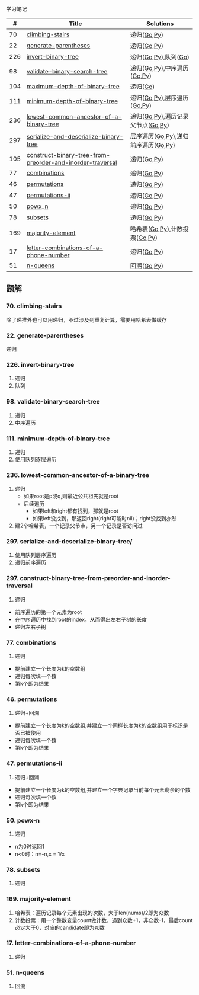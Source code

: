 学习笔记

|#|Title|Solutions|
|---|---|------|
|70|[climbing-stairs](https://leetcode-cn.com/problems/climbing-stairs) | 递归([Go](70/climbing_stairs.go),[Py](70/climbing_stairs.py))|
|22|[generate-parentheses](https://leetcode-cn.com/problems/generate-parentheses) | 递归([Go](22/generate_parentheses.go),[Py](22/generate_parentheses.py))|
|226|[invert-binary-tree](https://leetcode-cn.com/problems/invert-binary-tree) | 递归([Go](226/invert_binary_tree.go),[Py](226/invert_binary_tree.go)),队列([Go](226/invert_binary_tree2.go))|
|98|[validate-binary-search-tree](https://leetcode-cn.com/problems/validate-binary-search-tree) | 递归([Go](98/validate_binary_search_tree.go),[Py](98/validate_binary_search_tree.py)),中序遍历([Go](98/validate_binary_search_tree2.go),[Py](98/validate_binary_search_tree2.py))|
|104|[maximum-depth-of-binary-tree](https://leetcode-cn.com/problems/maximum-depth-of-binary-tree) | 递归([Go](104/maximum_depth_of_binary_tree.go))|
|111|[minimum-depth-of-binary-tree](https://leetcode-cn.com/problems/minimum-depth-of-binary-tree) | 递归([Go](111/minimum_depth_of_binary_tree.go),[Py](111/minimum_depth_of_binary_tree.py)),层序遍历([Go](111/minimum_depth_of_binary_tree2.go),[Py](111/minimum_depth_of_binary_tree2.py))|
|236|[lowest-common-ancestor-of-a-binary-tree](https://leetcode-cn.com/problems/lowest-common-ancestor-of-a-binary-tree) | 递归([Go](236/lowest_common_ancestor_of_a-binary_tree.go),[Py](236/lowest_common_ancestor_of_a-binary_tree.py)),遍历记录父节点([Go](236/lowest_common_ancestor_of_a-binary_tree2.go),[Py](236/lowest_common_ancestor_of_a-binary_tree2.py))|
|297|[serialize-and-deserialize-binary-tree](https://leetcode-cn.com/problems/serialize-and-deserialize-binary-tree/) | 层序遍历([Go](297/serialize_and_deserialize_binary_tree.go),[Py](297/serialize_and_deserialize_binary_tree.py)),递归前序遍历([Go](297/serialize_and_deserialize_binary_tree2.go),[Py](297/serialize_and_deserialize_binary_tree2.py))|
|105|[construct-binary-tree-from-preorder-and-inorder-traversal](https://leetcode-cn.com/problems/construct-binary-tree-from-preorder-and-inorder-traversal) | 递归([Go](105/construct_binary_tree_from_preorder_and_inorder_traversal.go),[Py](105/construct_binary_tree_from_preorder_and_inorder_traversal.py))|
|77|[combinations](https://leetcode-cn.com/problems/combinations) | 递归([Go](77/combinations.go),[Py](77/combinations.go))|
|46|[permutations](https://leetcode-cn.com/problems/permutations) | 递归([Go](46/permutations.go),[Py](46/permutations.py))|
|47|[permutations-ii](https://leetcode-cn.com/problems/permutations-ii) | 递归([Go](47/permutations.go),[Py](47/permutations.py))|
|50|[powx_n](https://leetcode-cn.com/problems/powx-n) | 递归([Go](50/powx_n.go),[Py](50/powx_n.py))|
|78|[subsets](https://leetcode-cn.com/problems/subsets) | 递归([Go](78/subsets.go),[Py](78/subsets.py))|
|169|[majority-element](https://leetcode-cn.com/problems/majority-element) | 哈希表([Go](169/majority_element.go),[Py](169/majority_element.py)),计数投票([Go](169/majority_element2.go),[Py](169/majority_element2.py))|
|17|[letter-combinations-of-a-phone-number](https://leetcode-cn.com/problems/letter-combinations-of-a-phone-number) | 递归([Go](17/letter_combinations_of_a_phone_number.go),[Py](17/letter_combinations_of_a_phone_number.go))|
|51|[n-queens](https://leetcode-cn.com/problems/n-queens) | 回溯([Go](51/n_queens.go),[Py](51/n_queens.py))|


## 题解

### 70. climbing-stairs

除了递推外也可以用递归，不过涉及到重复计算，需要用哈希表做缓存

### 22. generate-parentheses

递归

### 226. invert-binary-tree

1. 递归
2. 队列

### 98. validate-binary-search-tree

1. 递归
2. 中序遍历

### 111. minimum-depth-of-binary-tree

1. 递归
2. 使用队列逐层遍历

### 236. lowest-common-ancestor-of-a-binary-tree

1. 递归
    - 如果root是p或q,则最近公共祖先就是root
    - 后续遍历
      - 如果left和right都有找到，那就是root
      - 如果left没找到，那返回right(right可能时nil)；right没找到亦然
2. 建2个哈希表，一个记录父节点，另一个记录是否访问过


### 297. serialize-and-deserialize-binary-tree/

1. 使用队列层序遍历
2. 递归前序遍历

### 297. construct-binary-tree-from-preorder-and-inorder-traversal

1. 递归
  - 前序遍历的第一个元素为root
  - 在中序遍历中找到root的index，从而得出左右子树的长度
  - 递归左右子树
  
### 77. combinations

1. 递归
  - 提前建立一个长度为k的空数组
  - 递归每次填一个数
  - 第k个即为结果
  
### 46. permutations

1. 递归+回溯
  - 提前建立一个长度为k的空数组,并建立一个同样长度为k的空数组用于标识是否已被使用
  - 递归每次填一个数
  - 第k个即为结果
  
### 47. permutations-ii

1. 递归+回溯
  - 提前建立一个长度为k的空数组,并建立一个字典记录当前每个元素剩余的个数
  - 递归每次填一个数
  - 第k个即为结果
  
  
### 50. powx-n

1. 递归
 - n为0时返回1
 - n<0时：n=-n,x = 1/x
 
### 78. subsets

1. 递归

### 169. majority-element

1. 哈希表：遍历记录每个元素出现的次数，大于len(nums)/2即为众数
2. 计数投票：用一个整数变量count做计数，遇到众数+1，非众数-1，最后count必定大于0，对应的candidate即为众数


### 17. letter-combinations-of-a-phone-number

1. 递归


### 51. n-queens

1. 回溯